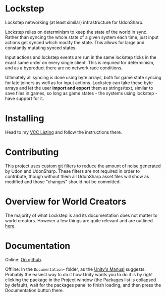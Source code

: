 
# Lockstep

Lockstep networking (at least similar) infrastructure for UdonSharp.

Lockstep relies on determinism to keep the state of the world in sync. Rather than syncing the whole state of a given system each time, just input actions get synced which modify the state. This allows for large and constantly mutating synced states.

Input actions and lockstep events are run in the same lockstep ticks in the exact same order on every single client. This is required for determinism, and as a byproduct there are no network race conditions.

Ultimately all syncing is done using byte arrays, both for game state syncing for late joiners as well as for input actions. Lockstep can take these byte arrays and let the user **import and export** them as strings/text, similar to save files in games, so long as game states - the systems using lockstep - have support for it.

# Installing

Head to my [VCC Listing](https://jansharp.github.io/vrc/vcclisting.xhtml) and follow the instructions there.

# Contributing

This project uses [custom git filters](.gitattributes) to reduce the amount of noise generated by Udon and UdonSharp. These filters are not required in order to contribute, though without them all UdonSharp asset files will show as modified and those "changes" should not be committed.

# Overview for World Creators

The majority of what Lockstep is and its documentation does not matter to world creators. However a few things are quite relevant and are outlined [here](Documentation~/overview.md).

# Documentation

Online: [On github](https://github.com/JanSharp/VRCLockstep/blob/main/Documentation~/index.md).

Offline: In the `Documentation~` folder, as the [Unity's Manual](https://docs.unity3d.com/2022.3/Documentation/Manual/cus-document.html) suggests. Probably the easiest way to do it how Unity wants you to do it is by right clicking the package in the Project window (the Packages list is collapsed by default), wait for the packages panel to finish loading, and then press the Documentation button there.
